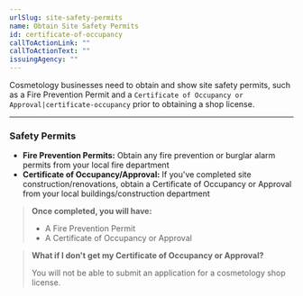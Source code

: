```yaml
---
urlSlug: site-safety-permits
name: Obtain Site Safety Permits
id: certificate-of-occupancy
callToActionLink: ""
callToActionText: ""
issuingAgency: ""
---
```


Cosmetology businesses need to obtain and show site safety permits, such as a Fire Prevention Permit and a `Certificate of Occupancy or Approval|certificate-occupancy` prior to obtaining a shop license.

---

### Safety Permits

- **Fire Prevention Permits:** Obtain any fire prevention or burglar alarm permits from your local fire department
- **Certificate of Occupancy/Approval:** If you've completed site construction/renovations, obtain a Certificate of Occupancy or Approval from your local buildings/construction department

> **Once completed, you will have:**
>
> - A Fire Prevention Permit
> - A Certificate of Occupancy or Approval

> **What if I don't get my Certificate of Occupancy or Approval?**
>
> You will not be able to submit an application for a cosmetology shop license.
